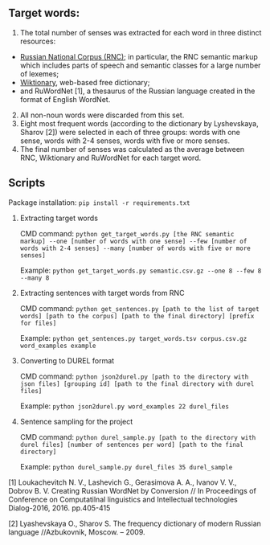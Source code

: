 ## Target words:

1. The total number of senses was extracted for each word in three distinct resources:
- [Russian National Corpus (RNC)](https://ruscorpora.ru); in particular, the RNC semantic markup which includes parts of speech and semantic classes for a large number of lexemes;
- [Wiktionary](http://www.wiktionary.org), web-based free dictionary;
- and RuWordNet [1], a thesaurus of the Russian language created in the format of English WordNet.
2. All non-noun words were discarded from this set.
3. Eight most frequent words (according to the dictionary by Lyshevskaya, Sharov [2]) were selected in each of three groups: words with one sense, words with 2-4 senses, words with five or more senses.
4. The final number of senses was calculated as the average between RNC, Wiktionary and RuWordNet for each target word.


## Scripts

Package installation:
`pip install -r requirements.txt`

1. Extracting target words
   
   CMD command: `python get_target_words.py [the RNC semantic markup] --one [number of words with one sense] --few [number of words with 2-4 senses] --many [number of words with five or more senses]`
   
   Example: `python get_target_words.py semantic.csv.gz --one 8 --few 8 --many 8`

2. Extracting sentences with target words from RNC
   
   CMD command: `python get_sentences.py [path to the list of target words] [path to the corpus] [path to the final directory] [prefix for files]`
   
   Example: `python get_sentences.py target_words.tsv corpus.csv.gz word_examples example`
   
3. Converting to DUREL format
   
   CMD command: `python json2durel.py [path to the directory with json files] [grouping id] [path to the final directory with durel files]`
   
   Example: `python json2durel.py word_examples 22 durel_files`
   
4. Sentence sampling for the project
   
   CMD command: `python durel_sample.py [path to the directory with durel files] [number of sentences per word] [path to the final directory]`
   
   Example: `python durel_sample.py durel_files 35 durel_sample`


[1] Loukachevitch N. V., Lashevich G., Gerasimova A. A., Ivanov V. V., Dobrov B. V. Creating Russian WordNet by Conversion // In Proceedings of Conference on Computatilnal linguistics and Intellectual technologies Dialog-2016, 2016. pp.405-415

[2] Lyashevskaya O., Sharov S. The frequency dictionary of modern Russian language //Azbukovnik, Moscow. – 2009.
